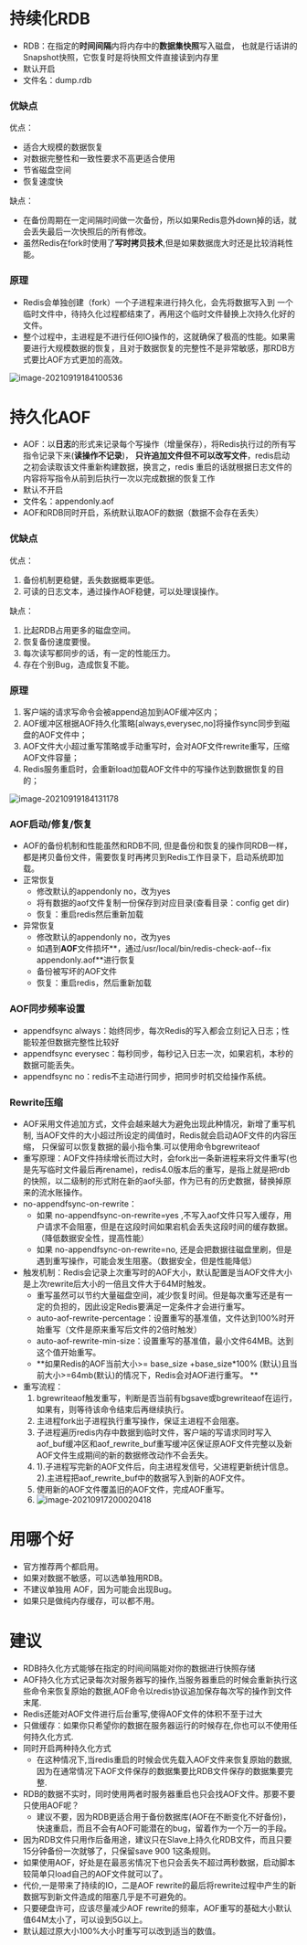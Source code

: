 # 持续化RDB

+ RDB：在指定的**时间间隔**内将内存中的**数据集快照**写入磁盘， 也就是行话讲的Snapshot快照，它恢复时是将快照文件直接读到内存里
+ 默认开启
+ 文件名：dump.rdb

### 优缺点

优点：

+ 适合大规模的数据恢复
+ 对数据完整性和一致性要求不高更适合使用
+ 节省磁盘空间
+ 恢复速度快

缺点：

+ 在备份周期在一定间隔时间做一次备份，所以如果Redis意外down掉的话，就会丢失最后一次快照后的所有修改。
+ 虽然Redis在fork时使用了**写时拷贝技术**,但是如果数据庞大时还是比较消耗性能。

### 原理

+ Redis会单独创建（fork）一个子进程来进行持久化，会先将数据写入到 一个临时文件中，待持久化过程都结束了，再用这个临时文件替换上次持久化好的文件。 
+ 整个过程中，主进程是不进行任何IO操作的，这就确保了极高的性能。如果需要进行大规模数据的恢复，且对于数据恢复的完整性不是非常敏感，那RDB方式要比AOF方式更加的高效。

![image-20210919184100536](G:\knowledge\数据库\Redis\image\RDB原理.png)

 

# 持久化AOF

+ AOF：以**日志**的形式来记录每个写操作（增量保存），将Redis执行过的所有写指令记录下来(**读操作不记录**)， **只许追加文件但不可以改写文件**，redis启动之初会读取该文件重新构建数据，换言之，redis 重启的话就根据日志文件的内容将写指令从前到后执行一次以完成数据的恢复工作
+ 默认不开启
+ 文件名：appendonly.aof
+ AOF和RDB同时开启，系统默认取AOF的数据（数据不会存在丢失）

### 优缺点

优点：

1. 备份机制更稳健，丢失数据概率更低。
2. 可读的日志文本，通过操作AOF稳健，可以处理误操作。

缺点：

1. 比起RDB占用更多的磁盘空间。
2. 恢复备份速度要慢。
3. 每次读写都同步的话，有一定的性能压力。
4. 存在个别Bug，造成恢复不能。

### 原理

1. 客户端的请求写命令会被append追加到AOF缓冲区内；
2. AOF缓冲区根据AOF持久化策略[always,everysec,no]将操作sync同步到磁盘的AOF文件中；
3. AOF文件大小超过重写策略或手动重写时，会对AOF文件rewrite重写，压缩AOF文件容量；
4. Redis服务重启时，会重新load加载AOF文件中的写操作达到数据恢复的目的；

![image-20210919184131178](G:\knowledge\数据库\Redis\image\AOF原理.png)

### AOF启动/修复/恢复

+ AOF的备份机制和性能虽然和RDB不同, 但是备份和恢复的操作同RDB一样，都是拷贝备份文件，需要恢复时再拷贝到Redis工作目录下，启动系统即加载。
+ 正常恢复
  + 修改默认的appendonly no，改为yes
  + 将有数据的aof文件复制一份保存到对应目录(查看目录：config get dir)
  + 恢复：重启redis然后重新加载
+ 异常恢复
  + 修改默认的appendonly no，改为yes
  + 如遇到**AOF**文件损坏**，通过/usr/local/bin/redis-check-aof--fix appendonly.aof**进行恢复
  + 备份被写坏的AOF文件
  + 恢复：重启redis，然后重新加载

###  **AOF**同步频率设置

+ appendfsync always：始终同步，每次Redis的写入都会立刻记入日志；性能较差但数据完整性比较好
+ appendfsync everysec：每秒同步，每秒记入日志一次，如果宕机，本秒的数据可能丢失。
+ appendfsync no：redis不主动进行同步，把同步时机交给操作系统。

### Rewrite压缩

+ AOF采用文件追加方式，文件会越来越大为避免出现此种情况，新增了重写机制, 当AOF文件的大小超过所设定的阈值时，Redis就会启动AOF文件的内容压缩， 只保留可以恢复数据的最小指令集.可以使用命令bgrewriteaof
+ 重写原理：AOF文件持续增长而过大时，会fork出一条新进程来将文件重写(也是先写临时文件最后再rename)，redis4.0版本后的重写，是指上就是把rdb 的快照，以二级制的形式附在新的aof头部，作为已有的历史数据，替换掉原来的流水账操作。
+ no-appendfsync-on-rewrite：
  + 如果 no-appendfsync-on-rewrite=yes ,不写入aof文件只写入缓存，用户请求不会阻塞，但是在这段时间如果宕机会丢失这段时间的缓存数据。（降低数据安全性，提高性能）
  + 如果 no-appendfsync-on-rewrite=no, 还是会把数据往磁盘里刷，但是遇到重写操作，可能会发生阻塞。（数据安全，但是性能降低）
+ 触发机制：Redis会记录上次重写时的AOF大小，默认配置是当AOF文件大小是上次rewrite后大小的一倍且文件大于64M时触发。
  + 重写虽然可以节约大量磁盘空间，减少恢复时间。但是每次重写还是有一定的负担的，因此设定Redis要满足一定条件才会进行重写。 
  + auto-aof-rewrite-percentage：设置重写的基准值，文件达到100%时开始重写（文件是原来重写后文件的2倍时触发）
  + auto-aof-rewrite-min-size：设置重写的基准值，最小文件64MB。达到这个值开始重写。
  + **如果Redis的AOF当前大小>= base_size +base_size*100% (默认)且当前大小>=64mb(默认)的情况下，Redis会对AOF进行重写。 **
+ 重写流程：
  1. bgrewriteaof触发重写，判断是否当前有bgsave或bgrewriteaof在运行，如果有，则等待该命令结束后再继续执行。
  2. 主进程fork出子进程执行重写操作，保证主进程不会阻塞。
  3. 子进程遍历redis内存中数据到临时文件，客户端的写请求同时写入aof_buf缓冲区和aof_rewrite_buf重写缓冲区保证原AOF文件完整以及新AOF文件生成期间的新的数据修改动作不会丢失。
  4. 1).子进程写完新的AOF文件后，向主进程发信号，父进程更新统计信息。2).主进程把aof_rewrite_buf中的数据写入到新的AOF文件。
  5. 使用新的AOF文件覆盖旧的AOF文件，完成AOF重写。
  6. ![image-20210917200020418](C:\Users\sfyuan\AppData\Roaming\Typora\typora-user-images\image-20210917200020418.png)



# 用哪个好

+ 官方推荐两个都启用。
+ 如果对数据不敏感，可以选单独用RDB。
+ 不建议单独用 AOF，因为可能会出现Bug。
+ 如果只是做纯内存缓存，可以都不用。



# 建议

+ RDB持久化方式能够在指定的时间间隔能对你的数据进行快照存储
+ AOF持久化方式记录每次对服务器写的操作,当服务器重启的时候会重新执行这些命令来恢复原始的数据,AOF命令以redis协议追加保存每次写的操作到文件末尾. 
+ Redis还能对AOF文件进行后台重写,使得AOF文件的体积不至于过大
+ 只做缓存：如果你只希望你的数据在服务器运行的时候存在,你也可以不使用任何持久化方式.
+ 同时开启两种持久化方式
  + 在这种情况下,当redis重启的时候会优先载入AOF文件来恢复原始的数据, 因为在通常情况下AOF文件保存的数据集要比RDB文件保存的数据集要完整.
+ RDB的数据不实时，同时使用两者时服务器重启也只会找AOF文件。那要不要只使用AOF呢？ 
  + 建议不要，因为RDB更适合用于备份数据库(AOF在不断变化不好备份)， 快速重启，而且不会有AOF可能潜在的bug，留着作为一个万一的手段。
+ 因为RDB文件只用作后备用途，建议只在Slave上持久化RDB文件，而且只要15分钟备份一次就够了，只保留save 900 1这条规则。
+ 如果使用AOF，好处是在最恶劣情况下也只会丢失不超过两秒数据，启动脚本较简单只load自己的AOF文件就可以了。
+ 代价,一是带来了持续的IO，二是AOF rewrite的最后将rewrite过程中产生的新数据写到新文件造成的阻塞几乎是不可避免的。
+ 只要硬盘许可，应该尽量减少AOF rewrite的频率，AOF重写的基础大小默认值64M太小了，可以设到5G以上。
+ 默认超过原大小100%大小时重写可以改到适当的数值。